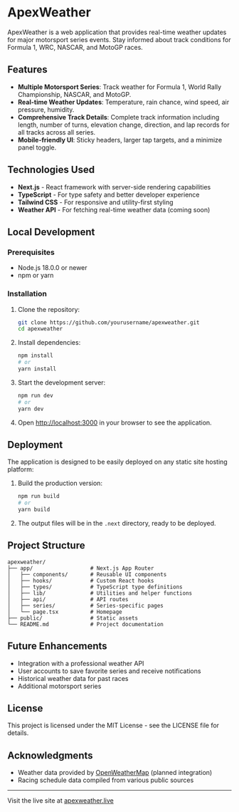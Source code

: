 # ApexWeather

ApexWeather is a web application that provides real-time weather updates for major motorsport series events. Stay informed about track conditions for Formula 1, WRC, NASCAR, and MotoGP races.

## Features

- **Multiple Motorsport Series**: Track weather for Formula 1, World Rally Championship, NASCAR, and MotoGP.
- **Real-time Weather Updates**: Temperature, rain chance, wind speed, air pressure, humidity.
- **Comprehensive Track Details**: Complete track information including length, number of turns, elevation change, direction, and lap records for all tracks across all series.
- **Mobile-friendly UI**: Sticky headers, larger tap targets, and a minimize panel toggle.

## Technologies Used

- **Next.js** - React framework with server-side rendering capabilities
- **TypeScript** - For type safety and better developer experience
- **Tailwind CSS** - For responsive and utility-first styling
- **Weather API** - For fetching real-time weather data (coming soon)

## Local Development

### Prerequisites

- Node.js 18.0.0 or newer
- npm or yarn

### Installation

1. Clone the repository:
   ```bash
   git clone https://github.com/yourusername/apexweather.git
   cd apexweather
   ```

2. Install dependencies:
   ```bash
   npm install
   # or
   yarn install
   ```

3. Start the development server:
   ```bash
   npm run dev
   # or
   yarn dev
   ```

4. Open [http://localhost:3000](http://localhost:3000) in your browser to see the application.

## Deployment

The application is designed to be easily deployed on any static site hosting platform:

1. Build the production version:
   ```bash
   npm run build
   # or
   yarn build
   ```

2. The output files will be in the `.next` directory, ready to be deployed.

## Project Structure

```
apexweather/
├── app/                  # Next.js App Router
│   ├── components/       # Reusable UI components
│   ├── hooks/            # Custom React hooks
│   ├── types/            # TypeScript type definitions
│   ├── lib/              # Utilities and helper functions
│   ├── api/              # API routes
│   ├── series/           # Series-specific pages
│   └── page.tsx          # Homepage
├── public/               # Static assets
└── README.md             # Project documentation
```

## Future Enhancements

- Integration with a professional weather API
- User accounts to save favorite series and receive notifications
- Historical weather data for past races
- Additional motorsport series

## License

This project is licensed under the MIT License - see the LICENSE file for details.

## Acknowledgments

- Weather data provided by [OpenWeatherMap](https://openweathermap.org/) (planned integration)
- Racing schedule data compiled from various public sources

---

Visit the live site at [apexweather.live](https://apexweather.live)
